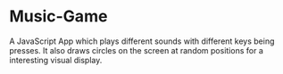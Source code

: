 # Music-Game
A JavaScript App which plays different sounds with different keys being presses. It also draws circles on the screen at random positions for a interesting visual display.
